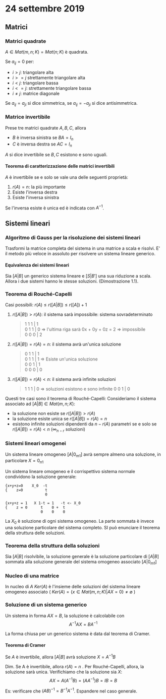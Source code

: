 # 24 settembre 2019

## Matrici
### Matrici quadrate
$A \in Mat(m,n;K) = Mat(n;K)$ è quadrata.

Se $a_{ij} = 0$ per:

- $i>j$: triangolare alta
- $i>=j$ strettamente triangolare alta
- $i<j$: triangolare bassa
- $i<=j$: strettamente triangolare bassa
- $i \neq j$: matrice diagonale

Se $a_{ij} = a_{ji}$ si dice simmetrica, se $a_{ij} = - a_{ji}$ si dice 
antisimmetrica.

### Matrice invertibile
Prese tre matrici quadrate $A,B,C$, allora

- $B$ è inversa sinistra  se $BA = I_n$
- $C$ è inversa destra  se $AC = I_n$

$A$ si dice invertibile se $B, C$ esistono e sono uguali.

#### Teorema di caratterizzazione delle matrici invertibili
$A$ è invertibile se e solo se vale una delle seguenti proprietà:

1. $r(A) = n$: la più importante
2. Esiste l'inversa destra
3. Esiste l'inversa sinistra

Se l'inversa esiste è unica ed è indicata con $A^{-1}$.

## Sistemi lineari
### Algoritmo di Gauss per la risoluzione dei sistemi lineari
Trasformi la matrice completa del sistema in una matrice a scala e risolvi.
E' il metodo più veloce in assoluto per risolvere un sistema lineare generico.

#### Equivalenza dei sistemi lineari
Sia $[A|B]$ un generico sistema lineare e $[S|B']$ una sua riduzione a scala. 
Allora i due sistemi hanno le stesse soluzioni. (Dimostrazione 1.1).

### Teorema di Rouché-Capelli
Casi possibili: $r(A) \leq r([A|B]) \leq r([A]) + 1$

1. $r([A|B]) > r(A)$: il sistema sarà impossibile: sistema sovradeterminato

    >   1 1 1 | 1  
    >   0 1 1 | 0 => l'ultima riga sarà 0x + 0y + 0z = 2 => impossibile  
    >   0 0 0 | 2  

2. $r([A|B]) = r(A) = n$: il sistema avrà un'unica soluzione

    >   0 1 1 | 1  
    >   0 1 1 | 1 => Esiste un'unica soluzione  
    >   0 0 1 | 1  
    >   0 0 0 | 0  

3. $r([A|B]) = r(A) < n$: il sistema avrà infinite soluzioni

    >   1 1 1 | 0 => soluzioni esistono e sono infinite
    >   0 0 1 | 0

Questi tre casi sono il teorema di Rouché-Capelli: Consideriamo il sistema 
associato ad $[A|B] \in Mat(m,n;K)$:

- la soluzione non esiste se $r([A|B]) > r(A)$
- la soluzione esiste unica se $r([A|B]) = r(A) = n$
- esistono infinite soluzioni dipendenti da $n-r(A)$ parametri se e solo se 
    $r([A|B]) = r(A) < n$ ($\infty_{n-r}$ soluzioni)

### Sistemi lineari omogenei
Un sistema lineare omogeneo $[A|0_{m1}]$ avrà sempre almeno una soluzione, in
particolare $X=0_{n1}$

Un sistema lineare omogeneo e il corrispettivo sistema normale condividono
la soluzione generale:


    {x+y+z=0    X_0  -t
    {    z=0          t
                      0

    {x+y+z = 1   X 1-t = 1   -t <- X_0
    {    z = 0      t    0 +  t
                    0    0    0

La $X_0$ è soluzione di ogni sistema omogeneo. La parte sommata è invece una 
soluzione particolare del sistema completo. SI può enunciare il teorema della
struttura delle soluzioni.

### Teorema della struttura della soluzioni
Sia $[A|B]$ risolvibile, la soluzione generale è la soluzione particolare di
$[A|B]$ sommata alla soluzione generale del sistema omogeneo associato $[A|0_{m1}]$

### Nucleo di una matrice
In nucleo di $A$ $Ker(A)$ è l'insieme delle soluzioni del sistema lineare omogeneo
associato ( $Ker(A) = \{x \in Mat(m,n;K) | AX = 0\} \neq \emptyset$ )

### Soluzione di un sistema generico
Un sistema in forma $AX = B$, la soluzione è calcolabile con
$$A^{-1}A X = BA^{-1}$$

La forma chiusa per un generico sistema è data dal teorema di Cramer.

#### Teorema di Cramer
Se $A$ è invertibile, allora $[A|B]$ avrà soluzione $X = A^{-1} B$

Dim. Se A è invertibile, allora $r(A) = n$ . Per Rouché-Capelli, allora, la soluzione
sarà unica. Verifichiamo che la soluzione sia $X$:
$$AX = A(A^{-1} B) = (AA^{-1})B = IB = B$$

Es: verificare che $(AB)^{-1} = B^{-1}A^{-1}$. Espandere nel caso generale.

